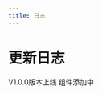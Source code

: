 ```yaml
---
title: 日志
---
```

# 更新日志

<div>
  <hl-card>
    <template #header>
      <div style="display: flex; width:100%">
          <div style="flex:1;font-weight:bold">
            <h4>V1.0.0</h4>
          </div>
          <div style="text-align:center;margin-right:15px">2021-08-13</div>
      </div>
    </template>
      <div>
        V1.0.0版本上线 组件添加中
      </div>
  </hl-card>
</div>